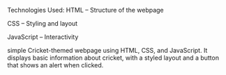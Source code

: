  Technologies Used:
HTML – Structure of the webpage

CSS – Styling and layout

JavaScript – Interactivity





 simple Cricket-themed webpage using HTML, CSS, and JavaScript. It displays basic information about cricket, with a styled layout and a button that shows an alert when clicked.






